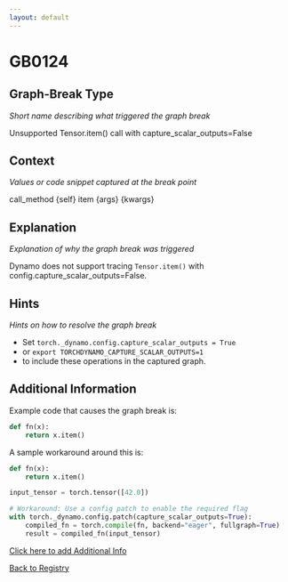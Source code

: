 ```yaml
---
layout: default
---
```

# GB0124

## Graph-Break Type
*Short name describing what triggered the graph break*

Unsupported Tensor.item() call with capture_scalar_outputs=False

## Context
*Values or code snippet captured at the break point*

call_method {self} item {args} {kwargs}

## Explanation
*Explanation of why the graph break was triggered*

Dynamo does not support tracing `Tensor.item()` with config.capture_scalar_outputs=False.

## Hints
*Hints on how to resolve the graph break*

- Set `torch._dynamo.config.capture_scalar_outputs = True` 
- or `export TORCHDYNAMO_CAPTURE_SCALAR_OUTPUTS=1` 
- to include these operations in the captured graph.


## Additional Information

<!-- ADDITIONAL INFORMATION START - Add custom information below this line -->
Example code that causes the graph break is:
```python
def fn(x):
    return x.item()
```

A sample workaround around this is:
```python
def fn(x):
    return x.item()

input_tensor = torch.tensor([42.0])

# Workaround: Use a config patch to enable the required flag
with torch._dynamo.config.patch(capture_scalar_outputs=True):
    compiled_fn = torch.compile(fn, backend="eager", fullgraph=True)
    result = compiled_fn(input_tensor)
```
<!-- ADDITIONAL INFORMATION END -->


[Click here to add Additional Info](https://github.com/pytorch-labs/compile-graph-break-site/edit/main/docs/gb/gb0124.md)

[Back to Registry](../index.html)
